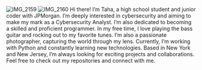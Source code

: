 ![IMG_2159](https://github.com/user-attachments/assets/9f277ffd-756c-4cc7-a00c-48a7dcb5f189)
![IMG_2160](https://github.com/user-attachments/assets/fe889534-3b66-4719-9d5c-6e0804383937)
Hi there! I’m Taha, a high school student and junior coder with JPMorgan. I’m deeply interested in cybersecurity and aiming to make my mark as a Cybersecurity Analyst. I’m also dedicated to becoming a skilled and proficient programmer. In my free time, I love playing the bass guitar and rocking out to my favorite tunes. I’m also a passionate photographer, capturing the world through my lens. Currently, I’m working with Python and constantly learning new technologies. Based in New York and New Jersey, I’m always looking for exciting projects and collaborations. Feel free to check out my repositories and connect with me.

<!--
**TDVisuals/TDVisuals** is a ✨ _special_ ✨ repository because its `README.md` (this file) appears on your GitHub profile.

Here are some ideas to get you started:

- 🔭 I’m currently working on ...
- 🌱 I’m currently learning ...
- 👯 I’m looking to collaborate on ...
- 🤔 I’m looking for help with ...
- 💬 Ask me about ...
- 📫 How to reach me: ...
- 😄 Pronouns: ...
- ⚡ Fun fact: ...
-->
